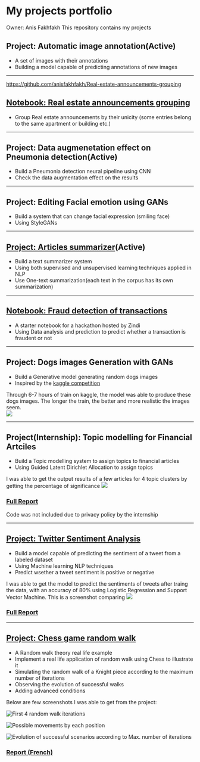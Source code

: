 # My projects portfolio
Owner: Anis Fakhfakh
This repository contains my projects

## Project: Automatic image annotation(Active)
* A set of images with their annotations
* Building a model capable of predicting annotations of new images

---

https://github.com/anisfakhfakh/Real-estate-announcements-grouping

## [Notebook: Real estate announcements grouping](https://github.com/anisfakhfakh/Real-estate-announcements-grouping)
* Group Real estate announcements by their unicity (some entries belong to the same apartment or building etc.)

---
## Project: Data augmenetation effect on Pneumonia detection(Active)
* Build a Pneumonia detection neural pipeline using CNN 
* Check the data augmentation effect on the results

---

## Project: Editing Facial emotion using GANs
* Build a system that can change facial expression (smiling face)
* Using StyleGANs

---
## [Project: Articles summarizer](https://github.com/anisfakhfakh/Article-summarization)(Active)
* Build a text summarizer system
* Using both supervised and unsupervised learning techniques applied in NLP
* Use One-text summarization(each text in the corpus has its own summarization)

---

## [Notebook: Fraud detection of transactions](https://github.com/anisfakhfakh/Fraud-detection-of-transactions) 
* A starter notebook for a hackathon hosted by Zindi
* Using Data analysis and prediction to predict whether a transaction is fraudent or not 

---

## Project: Dogs images Generation with GANs
* Build a Generative model generating random dogs images
* Inspired by the [kaggle competition](https://www.kaggle.com/c/generative-dog-images/overview) 

Through 6-7 hours of train on kaggle, the model was able to produce these dogs images. The longer the train, the better and more realistic the images seem.  
![](Images/Generated%20Dogs.png)

---

## Project(Internship): Topic modelling for Financial Artciles
* Build a Topic modelling system to assign topics to financial articles 
* Using Guided Latent Dirichlet Allocation to assign topics

I was able to get the output results of a few articles for 4 topic clusters by getting the percentage of significance 
![](Images/Topic%20modelling%20results.PNG)

### [Full Report](https://drive.google.com/file/d/1dWGjvWhX1XCUFrQtGr5B2-eW1v2l8vlq/view?usp=sharing)
Code was not included due to privacy policy by the internship

---

## [Project: Twitter Sentiment Analysis](https://github.com/anisfakhfakh/Twitter-sentiment-analysis) 
* Build a model capable of predicting the sentiment of a tweet from a labeled dataset
* Using Machine learning NLP techniques
* Predict wsether a tweet sentiment is positive or negative

I was able to get the model to predict the sentiments of tweets after traing the data, with an accuracy of 80% using Logistic Regression and Support Vector Machine.
This is a screenshot comparing 
![](Images/Twitter%20Sentiment%20analysis%20models%20accuracy.png)

### [Full Report](https://drive.google.com/file/d/1mQyEo7B1EIN7iaZXUDSzKWji6MVWG37X/view)

---
## [Project: Chess game random walk](https://github.com/anisfakhfakh/Chess_game-random_walk) 
* A Random walk theory real life example
* Implement a real life application of random walk using Chess to illustrate it
* Simulating the random walk of a Knight piece according to the maximum number of iterations
* Observing the evolution of successful walks
* Adding advanced conditions

Below are few screenshots I was able to get from the project:

![First 4 random walk iterations](Images/Example%20of%20random%20walk%20iterations.PNG)

![Possible movements by each position](Images/Number%20of%20possible%20movements%20by%20position.png)

![Evolution of successful scenarios according to Max. number of iterations](Images/number%20of%20scenarions%20for%20every%20possible%20number%20of%20mouvements.PNG)

### [Report (French)](https://drive.google.com/file/d/1voTDEaUm83QKuhAL-_HxwcHVRhNvLRT5/view)


